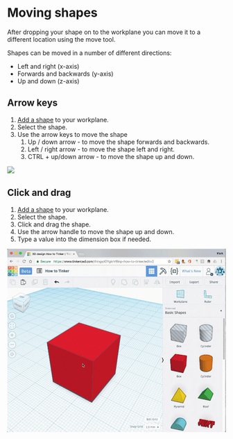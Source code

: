 # Moving shapes

After dropping your shape on to the workplane you can move it to a different location using the move tool.

Shapes can be moved in a number of different directions:

- Left and right (x-axis)
- Forwards and backwards (y-axis)
- Up and down (z-axis)

## Arrow keys

1. [Add a shape](add-shapes.md) to your workplane.
1. Select the shape.
1. Use the arrow keys to move the shape
    1. Up / down arrow - to move the shape forwards and backwards.
    1. Left / right arrow - to move the shape left and right.
    1. CTRL + up/down arrow - to move the shape up and down.

![](images/move-with-keys.gif)

## Click and drag

1. [Add a shape](add-shapes.md) to your workplane.
1. Select the shape.
1. Click and drag the shape.
1. Use the arrow handle to move the shape up and down.
1. Type a value into the dimension box if needed.

![](images/move-with-dragging.gif)



